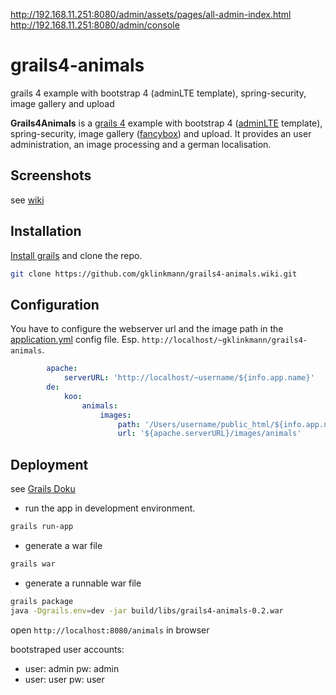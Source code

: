 
http://192.168.11.251:8080/admin/assets/pages/all-admin-index.html
http://192.168.11.251:8080/admin/console



# grails4-animals
grails 4 example with bootstrap 4 (adminLTE template), spring-security, image gallery and upload

**Grails4Animals** is a [grails 4](https://grails.org/) example with bootstrap 4 ([adminLTE](https://github.com/ColorlibHQ/AdminLTE/tree/v3-dev) template), spring-security, image gallery ([fancybox](https://fancyapps.com/fancybox/3/)) and upload. It provides an user administration, an image processing and a german localisation.

## Screenshots
see [wiki](https://github.com/gklinkmann/grails4-animals/wiki)

## Installation
[Install grails](http://docs.grails.org/latest/guide/gettingStarted.html) and clone the repo.

```bash
git clone https://github.com/gklinkmann/grails4-animals.wiki.git
```

## Configuration
You have to configure the webserver url and the image path in the [application.yml](https://github.com/gklinkmann/grails4-animals/blob/master/grails-app/conf/application.yml) config file. Esp. `http://localhost/~gklinkmann/grails4-animals`.

```yml
        apache:
            serverURL: 'http://localhost/~username/${info.app.name}'
        de:
            koo:
                animals:
                    images:
                        path: '/Users/username/public_html/${info.app.name}/images/animals'
                        url: '${apache.serverURL}/images/animals'
```

## Deployment
see [Grails Doku](http://docs.grails.org/latest/guide/deployment.html)

- run the app in development environment.

```bash
grails run-app
```
- generate a war file 

```bash
grails war
```

- generate a runnable war file

```bash
grails package
java -Dgrails.env=dev -jar build/libs/grails4-animals-0.2.war
```

open `http://localhost:8080/animals` in browser

bootstraped user accounts:
- user: admin pw: admin
- user: user pw: user
